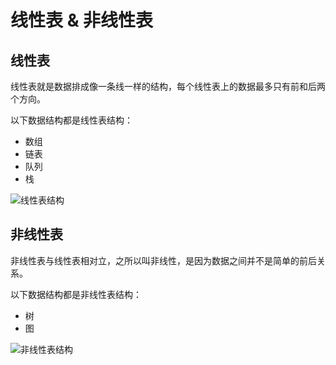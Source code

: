 # 线性表 & 非线性表

## 线性表

线性表就是数据排成像一条线一样的结构，每个线性表上的数据最多只有前和后两个方向。

以下数据结构都是线性表结构：

- 数组
- 链表
- 队列
- 栈

![线性表结构](@imgs/b6b71ec46935130dff5c4b62cf273477.jpg)

## 非线性表

非线性表与线性表相对立，之所以叫非线性，是因为数据之间并不是简单的前后关系。

以下数据结构都是非线性表结构：

- 树
- 图

![非线性表结构](@imgs/6ebf42641b5f98f912d36f6bf86f6569.jpg)


